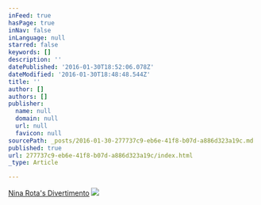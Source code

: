 ```yaml
---
inFeed: true
hasPage: true
inNav: false
inLanguage: null
starred: false
keywords: []
description: ''
datePublished: '2016-01-30T18:52:06.078Z'
dateModified: '2016-01-30T18:48:48.544Z'
title: ''
author: []
authors: []
publisher:
  name: null
  domain: null
  url: null
  favicon: null
sourcePath: _posts/2016-01-30-277737c9-eb6e-41f8-b07d-a886d323a19c.md
published: true
url: 277737c9-eb6e-41f8-b07d-a886d323a19c/index.html
_type: Article

---
```

[Nina Rota's Divertimento][0]
![](https://the-grid-user-content.s3-us-west-2.amazonaws.com/49d652df-4b18-4b32-b6f8-ccda89396476.jpg)

[0]: https://www.youtube.com/watch?v=fjfHKIl1t0Q